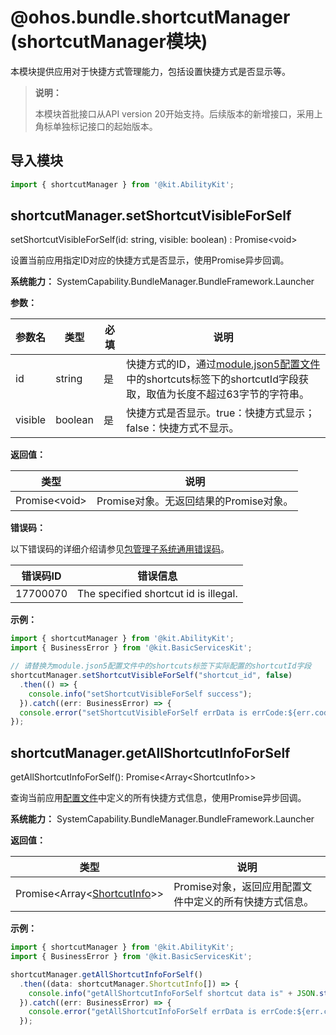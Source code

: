 # @ohos.bundle.shortcutManager (shortcutManager模块)

本模块提供应用对于快捷方式管理能力，包括设置快捷方式是否显示等。

> **说明：**
>
> 本模块首批接口从API version 20开始支持。后续版本的新增接口，采用上角标单独标记接口的起始版本。

## 导入模块

```ts
import { shortcutManager } from '@kit.AbilityKit';
```

## shortcutManager.setShortcutVisibleForSelf

setShortcutVisibleForSelf(id: string, visible: boolean) : Promise\<void>

设置当前应用指定ID对应的快捷方式是否显示，使用Promise异步回调。

**系统能力：** SystemCapability.BundleManager.BundleFramework.Launcher

**参数：**

| 参数名     | 类型   | 必填 | 说明         |
| ---------- | ------ | ---- | -------------- |
| id         | string | 是   | 快捷方式的ID，通过[module.json5配置文件](../../quick-start/module-configuration-file.md)中的shortcuts标签下的shortcutId字段获取，取值为长度不超过63字节的字符串。 |
| visible    | boolean| 是   | 快捷方式是否显示。true：快捷方式显示；false：快捷方式不显示。 |

**返回值：**

| 类型             | 说明              |
| -------------- | --------------- |
| Promise\<void> | Promise对象。无返回结果的Promise对象。 |

**错误码：**

以下错误码的详细介绍请参见[包管理子系统通用错误码](errorcode-bundle.md)。

| 错误码ID | 错误信息                                 |
| -------- | ---------------------------------------- |
| 17700070 | The specified shortcut id is illegal. |

**示例：**

```ts
import { shortcutManager } from '@kit.AbilityKit';
import { BusinessError } from '@kit.BasicServicesKit';

// 请替换为module.json5配置文件中的shortcuts标签下实际配置的shortcutId字段
shortcutManager.setShortcutVisibleForSelf("shortcut_id", false)
  .then(() => {
    console.info("setShortcutVisibleForSelf success");
  }).catch((err: BusinessError) => {
  console.error("setShortcutVisibleForSelf errData is errCode:${err.code}  message:${err.message}");
});
```

## shortcutManager.getAllShortcutInfoForSelf

getAllShortcutInfoForSelf(): Promise\<Array\<ShortcutInfo>>

查询当前应用[配置文件](../../quick-start/module-configuration-file.md#shortcuts标签)中定义的所有快捷方式信息，使用Promise异步回调。

**系统能力：** SystemCapability.BundleManager.BundleFramework.Launcher

**返回值：**

| 类型                                                         | 说明                                                         |
| ------------------------------------------------------------ | ------------------------------------------------------------ |
| Promise<Array\<[ShortcutInfo](js-apis-bundleManager-shortcutInfo.md)>> | Promise对象，返回应用配置文件中定义的所有快捷方式信息。 |

**示例：**

```ts
import { shortcutManager } from '@kit.AbilityKit';
import { BusinessError } from '@kit.BasicServicesKit';

shortcutManager.getAllShortcutInfoForSelf()
  .then((data: shortcutManager.ShortcutInfo[]) => {
    console.info("getAllShortcutInfoForSelf shortcut data is" + JSON.stringify(data));
  }).catch((err: BusinessError) => {
    console.error("getAllShortcutInfoForSelf errData is errCode:${err.code}  message:${err.message}");
  });
```
